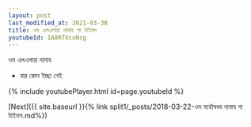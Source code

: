 ```yaml
---
layout: post
last_modified_at: 2021-03-30
title: ওম এলএলায়া নামায গা টাইমস
youtubeId: 1A8RTXcnNcg
---
```

 
 
 ওম এলএলায়া নামায  
 
 -  যার কোন ইচ্ছা নেই 
 
  
 
  
 
 
 
 
 
 


{% include youtubePlayer.html id=page.youtubeId %}
 
[Next]({{ site.baseurl }}{% link  split1/_posts/2018-03-22-ওম মহৌষধয নামায গা টাইমস.md%})
 
